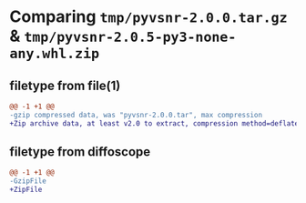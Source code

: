 # Comparing `tmp/pyvsnr-2.0.0.tar.gz` & `tmp/pyvsnr-2.0.5-py3-none-any.whl.zip`

## filetype from file(1)

```diff
@@ -1 +1 @@
-gzip compressed data, was "pyvsnr-2.0.0.tar", max compression
+Zip archive data, at least v2.0 to extract, compression method=deflate
```

## filetype from diffoscope

```diff
@@ -1 +1 @@
-GzipFile
+ZipFile
```

